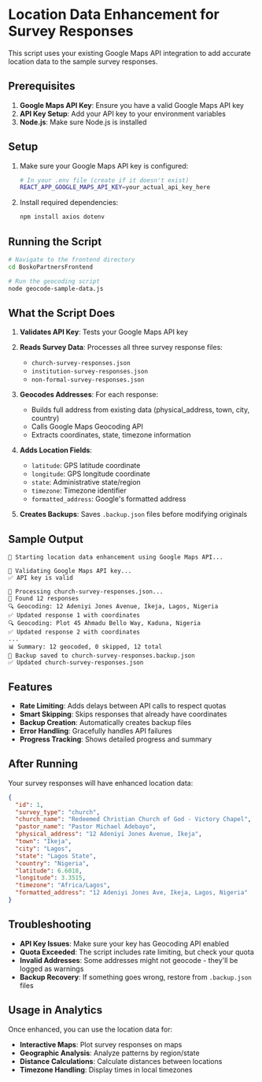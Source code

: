 # Location Data Enhancement for Survey Responses

This script uses your existing Google Maps API integration to add accurate location data to the sample survey responses.

## Prerequisites

1. **Google Maps API Key**: Ensure you have a valid Google Maps API key
2. **API Key Setup**: Add your API key to your environment variables
3. **Node.js**: Make sure Node.js is installed

## Setup

1. Make sure your Google Maps API key is configured:
   ```bash
   # In your .env file (create if it doesn't exist)
   REACT_APP_GOOGLE_MAPS_API_KEY=your_actual_api_key_here
   ```

2. Install required dependencies:
   ```bash
   npm install axios dotenv
   ```

## Running the Script

```bash
# Navigate to the frontend directory
cd BoskoPartnersFrontend

# Run the geocoding script
node geocode-sample-data.js
```

## What the Script Does

1. **Validates API Key**: Tests your Google Maps API key
2. **Reads Survey Data**: Processes all three survey response files:
   - `church-survey-responses.json`
   - `institution-survey-responses.json` 
   - `non-formal-survey-responses.json`

3. **Geocodes Addresses**: For each response:
   - Builds full address from existing data (physical_address, town, city, country)
   - Calls Google Maps Geocoding API
   - Extracts coordinates, state, timezone information

4. **Adds Location Fields**:
   - `latitude`: GPS latitude coordinate
   - `longitude`: GPS longitude coordinate  
   - `state`: Administrative state/region
   - `timezone`: Timezone identifier
   - `formatted_address`: Google's formatted address

5. **Creates Backups**: Saves `.backup.json` files before modifying originals

## Sample Output

```
🚀 Starting location data enhancement using Google Maps API...

🔑 Validating Google Maps API key...
✅ API key is valid

📂 Processing church-survey-responses.json...
📝 Found 12 responses
🔍 Geocoding: 12 Adeniyi Jones Avenue, Ikeja, Lagos, Nigeria
✅ Updated response 1 with coordinates
🔍 Geocoding: Plot 45 Ahmadu Bello Way, Kaduna, Nigeria
✅ Updated response 2 with coordinates
...
📊 Summary: 12 geocoded, 0 skipped, 12 total
💾 Backup saved to church-survey-responses.backup.json
✅ Updated church-survey-responses.json
```

## Features

- **Rate Limiting**: Adds delays between API calls to respect quotas
- **Smart Skipping**: Skips responses that already have coordinates
- **Backup Creation**: Automatically creates backup files
- **Error Handling**: Gracefully handles API failures
- **Progress Tracking**: Shows detailed progress and summary

## After Running

Your survey responses will have enhanced location data:

```json
{
  "id": 1,
  "survey_type": "church",
  "church_name": "Redeemed Christian Church of God - Victory Chapel",
  "pastor_name": "Pastor Michael Adebayo",
  "physical_address": "12 Adeniyi Jones Avenue, Ikeja",
  "town": "Ikeja",
  "city": "Lagos",
  "state": "Lagos State",
  "country": "Nigeria",
  "latitude": 6.6018,
  "longitude": 3.3515,
  "timezone": "Africa/Lagos",
  "formatted_address": "12 Adeniyi Jones Ave, Ikeja, Lagos, Nigeria"
}
```

## Troubleshooting

- **API Key Issues**: Make sure your key has Geocoding API enabled
- **Quota Exceeded**: The script includes rate limiting, but check your quota
- **Invalid Addresses**: Some addresses might not geocode - they'll be logged as warnings
- **Backup Recovery**: If something goes wrong, restore from `.backup.json` files

## Usage in Analytics

Once enhanced, you can use the location data for:
- **Interactive Maps**: Plot survey responses on maps
- **Geographic Analysis**: Analyze patterns by region/state
- **Distance Calculations**: Calculate distances between locations
- **Timezone Handling**: Display times in local timezones
